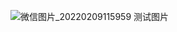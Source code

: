 ![微信图片_20220209115959](https://user-images.githubusercontent.com/53562961/153119386-ef5350b9-82c3-401f-b7f6-097cd152f3ab.png)
测试图片
